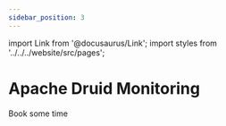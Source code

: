 ```yaml
---
sidebar_position: 3
---
```

import Link from '@docusaurus/Link';
import styles from '../../../website/src/pages';

# Apache Druid Monitoring


<div className={styles.buttons}>
          <Link
            className="button button--secondary button--lg"
            to="https://calendly.com/druidcommunity">
            Book some time
          </Link>
        </div>


